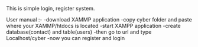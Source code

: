 This is simple login, register system.

User manual :-
   -download XAMMP application
   -copy cyber folder and paste where your XAMMP/htdocs is located
   -start XAMPP application
   -create database(contact) and table(users)
   -then go to url and type Localhost/cyber
   -now you can register and login